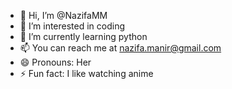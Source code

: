 - 👋 Hi, I’m @NazifaMM
- 👀 I’m interested in coding
- 🌱 I’m currently learning python 
- 📫 You can reach me at nazifa.manir@gmail.com
- 😄 Pronouns: Her
- ⚡ Fun fact: I like watching anime  

<!---
NazifaMM/NazifaMM is a ✨ special ✨ repository because its `README.md` (this file) appears on your GitHub profile.
You can click the Preview link to take a look at your changes.
--->
